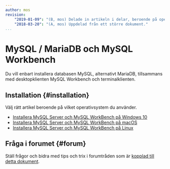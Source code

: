 ```yaml
---
author: mos
revision:
    "2019-01-09": "(B, mos) Delade in artikeln i delar, beroende på operativsystem."
    "2018-03-20": "(A, mos) Uppdelad från ett större dokument."
...
```

MySQL / MariaDB och MySQL Workbench
==================================

Du vill enbart installera databasen MySQL, alternativt MariaDB, tillsammans med desktopklienten MySQL Workbench och terminalklienten.



Installation {#installation}
----------------------------------

Välj rätt artikel beroende på vilket operativsystem du använder.

* [Installera MySQL Server och MySQL WorkBench på Windows 10](kunskap/installera-mysql-server-och-mysql-workbench-pa-windows-10)
* [Installera MySQL Server och MySQL WorkBench på macOS](kunskap/installera-mysql-server-och-mysql-workbench-pa-macos)
* [Installera MySQL Server och MySQL WorkBench på Linux](kunskap/installera-mysql-server-och-mysql-workbench-pa-linux)



<!--

Kom igång {#kom}
----------------------------------

När du är klar med installationen kan du gå vidare och bekanta dig med de klienter som används för att koppla upp sig mot MySQL.

Börja med att gå igenom artikeln "[Kom igång med databasen MySQL och dess klienter](kunskap/kom-igang-med-databasen-mysql-och-dess-klienter)" som ger dig grunderna i terminalklient och desktopklient. Artikeln bygger egentligen på att man installerat MySQL med XAMPP, men du kan säkert läsa igenom artikeln och få viss behållning av den, annars får du skumläsa den. I artikeln finns till exempel enklare SQL-kommandon du kan använda för att komma igång med dina klienter.
-->

<!--
TODO egen artikel som hjälper igång med klienter, utan koppling till XAMPP
-->



Fråga i forumet {#forum}
----------------------------------

Ställ frågor och bidra med tips och trix i forumtråden som är [kopplad till detta dokument](t/7370).
